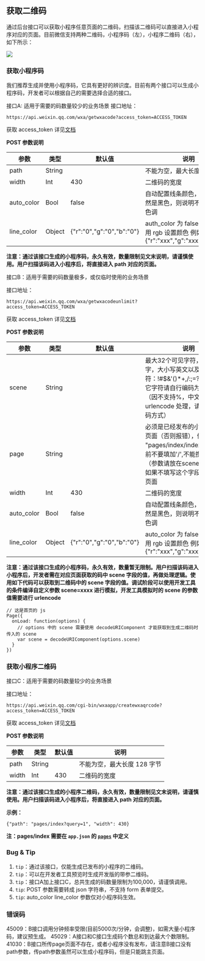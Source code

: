 <!-- https://mp.weixin.qq.com/debug/wxadoc/dev/api/qrcode.html -->

获取二维码
-----

通过后台接口可以获取小程序任意页面的二维码，扫描该二维码可以直接进入小程序对应的页面。目前微信支持两种二维码，小程序码（左），小程序二维码（右），如下所示：

![](https://mp.weixin.qq.com/debug/wxadoc/dev/image/qrcode/qrcode.png?t=201828)

### 获取小程序码

我们推荐生成并使用小程序码，它具有更好的辨识度。目前有两个接口可以生成小程序码，开发者可以根据自己的需要选择合适的接口。

接口A: 适用于需要的码数量较少的业务场景 接口地址：

    https://api.weixin.qq.com/wxa/getwxacode?access_token=ACCESS_TOKEN
    

获取 access_token 详见[文档](https://mp.weixin.qq.com/wiki?id=mp1421140183)

**POST 参数说明**

  参数         |  类型     |  默认值                      |  说明                                                                    
---------------|-----------|------------------------------|--------------------------------------------------------------------------
  path         |  String   |                              |  不能为空，最大长度 128 字节                                             
  width        |  Int      |  430                         |  二维码的宽度                                                            
  auto_color   |  Bool     |  false                       |  自动配置线条颜色，如果颜色依然是黑色，则说明不建议配置主色调            
  line_color   |  Object   |  {"r":"0","g":"0","b":"0"}   |auth_color 为 false 时生效，使用 rgb 设置颜色 例如 {"r":"xxx","g":"xxx","b":"xxx"}

**注意：通过该接口生成的小程序码，永久有效，数量限制见文末说明，请谨慎使用。用户扫描该码进入小程序后，将直接进入 path 对应的页面。**

接口B：适用于需要的码数量极多，或仅临时使用的业务场景

接口地址：

    https://api.weixin.qq.com/wxa/getwxacodeunlimit?access_token=ACCESS_TOKEN
    

获取 access_token 详见[文档](https://mp.weixin.qq.com/wiki?id=mp1421140183)

**POST 参数说明**

  参数         |  类型     |  默认值                      |  说明                                                                                                     
---------------|-----------|------------------------------|-----------------------------------------------------------------------------------------------------------
  scene        |  String   |                              |最大32个可见字符，只支持数字，大小写英文以及部分特殊字符：!#$&'()*+,/:;=?@-._~，其它字符请自行编码为合法字符（因不支持%，中文无法使用 urlencode 处理，请使用其他编码方式）
  page         |  String   |                              |必须是已经发布的小程序存在的页面（否则报错），例如 "pages/index/index" ,根路径前不要填加'/',不能携带参数（参数请放在scene字段里），如果不填写这个字段，默认跳主页面
  width        |  Int      |  430                         |  二维码的宽度                                                                                             
  auto_color   |  Bool     |  false                       |  自动配置线条颜色，如果颜色依然是黑色，则说明不建议配置主色调                                             
  line_color   |  Object   |  {"r":"0","g":"0","b":"0"}   |  auto_color 为 false 时生效，使用 rgb 设置颜色 例如 {"r":"xxx","g":"xxx","b":"xxx"}                       

**注意：通过该接口生成的小程序码，永久有效，数量暂无限制。用户扫描该码进入小程序后，开发者需在对应页面获取的码中 scene 字段的值，再做处理逻辑。使用如下代码可以获取到二维码中的 scene 字段的值。调试阶段可以使用开发工具的条件编译自定义参数 scene=xxxx 进行模拟，开发工具模拟时的 scene 的参数值需要进行 urlencode**

    // 这是首页的 js
    Page({
      onLoad: function(options) {
        // options 中的 scene 需要使用 decodeURIComponent 才能获取到生成二维码时传入的 scene
        var scene = decodeURIComponent(options.scene)
      }
    })
    

### 获取小程序二维码

接口C：适用于需要的码数量较少的业务场景

接口地址：

    https://api.weixin.qq.com/cgi-bin/wxaapp/createwxaqrcode?access_token=ACCESS_TOKEN
    

获取 access_token 详见[文档](https://mp.weixin.qq.com/wiki?id=mp1421140183)

**POST 参数说明**

  参数    |  类型     | 默认值 |  说明               
----------|-----------|--------|---------------------
  path    |  String   |        |不能为空，最大长度 128 字节
  width   |  Int      |  430   |  二维码的宽度       

**注意：通过该接口生成的小程序二维码，永久有效，数量限制见文末说明，请谨慎使用。用户扫描该码进入小程序后，将直接进入 path 对应的页面。**

**示例：**

    {"path": "pages/index?query=1", "width": 430}
    

**注：pages/index 需要在 `app.json` 的 [`pages`](https://mp.weixin.qq.com/debug/wxadoc/dev/framework/config.html#pages) 中定义**

### Bug & Tip

1.  `tip`：通过该接口，仅能生成已发布的小程序的二维码。
2.  `tip`：可以在开发者工具预览时生成开发版的带参二维码。
3.  `tip`：接口A加上接口C，总共生成的码数量限制为100,000，请谨慎调用。
4.  `tip`: POST 参数需要转成 json 字符串，不支持 form 表单提交。
5.  `tip`: auto\_color line\_color 参数仅对小程序码生效。

### 错误码

45009：B接口调用分钟频率受限(目前5000次/分钟，会调整)，如需大量小程序码，建议预生成。 45029：A接口和C接口生成码个数总和到达最大个数限制。 41030：B接口所传page页面不存在，或者小程序没有发布，请注意B接口没有path参数，传path参数虽然可以生成小程序码，但是只能跳主页面。
